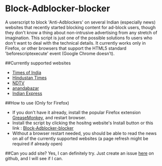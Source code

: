 # Block-Adblocker-blocker
A userscript to block 'Anti-Adblockers' on several Indian (especially news) websites that recently started blocking content for ad-block users, though they don't know a thing about non-intrusive advertising from any stretch of imagination. This script is just one of the possible solutions fo users who don't want to deal with the technical details. It currently works only in Firefox, or other browsers that support the HTML5 standard 'beforescriptexecute' event (Google Chrome doesn't). 

##Currently supported websites 
- [Times of India](http://timesofindia.indiatimes.com)
- [Hindustan Times](http://hindustantimes.com)
- [NDTV](http://ndtv.com) 
- [anandabazar](http://anandabazar.com) 
- [Indian Express](http://indianexpress.com) 

##How to use (Only for Firefox)
- If you don't have it already, install the popular Firefox extension [GreaseMonkey](https://addons.mozilla.org/en-US/firefox/addon/greasemonkey/), and restart browser. 
- Install the script by clicking the hositng website's Install button or this link : [Block-Adblocker-blocker](https://github.com/piyushsoni/Block-Adblocker-blocker/raw/master/Block-Adblocker-blocker.user.js)
- Without a browser restart needed, you should be able to read the news on all of the currently supported websites (a page refresh might be required if already open)

##Can you add <xyz> site? 
Yes, I can definitely try. Just create an issue [here](https://github.com/piyushsoni/Block-Adblocker-blocker/issues) on github, and I will see if I can. 
